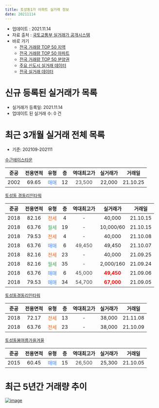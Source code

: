 ```yaml
---
title: 토성동1가 아파트 실거래 정보
date: 20211114
---
```


* 업데이트 : 2021.11.14
* 자료 출처 : [국토교통부 실거래가 공개시스템](http://rt.molit.go.kr)
* 바로 가기
    * [전국 거래량 TOP 50 지역](https://apt-info.github.io/apt-trade-info/tr)
    * [전국 거래량 TOP 50 아파트](https://apt-info.github.io/apt-trade-info/ta)
    * [전국 거래량 TOP 50 분양권](https://apt-info.github.io/apt-trade-info/tb)
    * [주요 신도시 실거래 데이터](https://apt-info.github.io/apt-trade-info/newtown)
    * [전국 실거래 데이터](https://apt-info.github.io/apt-trade-info/all)



<script async src="https://pagead2.googlesyndication.com/pagead/js/adsbygoogle.js"></script>
<!-- 기본광고 -->
<ins class="adsbygoogle"
     style="display:block"
     data-ad-client="ca-pub-1142216861245946"
     data-ad-slot="4805727019"
     data-ad-format="auto"
     data-full-width-responsive="true"></ins>
<script>
     (adsbygoogle = window.adsbygoogle || []).push({});
</script>


# 신규 등록된 실거래가 목록

* 실거래가 등록일: 2021.11.14
* 업데이트 된 실거래 수: 0 건




<script async src="https://pagead2.googlesyndication.com/pagead/js/adsbygoogle.js"></script>
<!-- 기본광고 -->
<ins class="adsbygoogle"
     style="display:block"
     data-ad-client="ca-pub-1142216861245946"
     data-ad-slot="4805727019"
     data-ad-format="auto"
     data-full-width-responsive="true"></ins>
<script>
     (adsbygoogle = window.adsbygoogle || []).push({});
</script>


# 최근 3개월 실거래 전체 목록
* 기준: 202109-202111


[수근에이스타운](https://search.naver.com/search.naver?query=%EC%88%98%EA%B7%BC%EC%97%90%EC%9D%B4%EC%8A%A4%ED%83%80%EC%9A%B4)

|준공|전용면적|유형|층|역대최고가|실거래가|거래일|
|:---:|:---:|:---:|:---:|:---:|:---:|:---:|
|2002|69.65|<span style="color:#4285F3">매매</span>|12|<span style="color:#444444">23,500</span>|22,000|21.10.25|

[토성동 경동리인타워](https://search.naver.com/search.naver?query=%ED%86%A0%EC%84%B1%EB%8F%99+%EA%B2%BD%EB%8F%99%EB%A6%AC%EC%9D%B8%ED%83%80%EC%9B%8C)

|준공|전용면적|유형|층|역대최고가|실거래가|거래일|
|:---:|:---:|:---:|:---:|:---:|:---:|:---:|
|2018|82.16|<span style="color:#FF5A00">전세</span>|4|<span style="color:#444444">-</span>|40,000|21.10.15|
|2018|63.76|<span style="color:#34A853">월세</span>|19|<span style="color:#444444">-</span>|10,000/60|21.10.15|
|2018|79.53|<span style="color:#FF5A00">전세</span>|4|<span style="color:#444444">-</span>|40,000|21.10.08|
|2018|63.76|<span style="color:#4285F3">매매</span>|6|<span style="color:#444444">49,450</span>|49,450|21.10.07|
|2018|82.16|<span style="color:#FF5A00">전세</span>|23|<span style="color:#444444">-</span>|40,000|21.09.25|
|2018|82.16|<span style="color:#34A853">월세</span>|35|<span style="color:#444444">-</span>|2,000/160|21.09.24|
|2018|63.76|<span style="color:#4285F3">매매</span>|6|<span style="color:#444444">45,000</span>|<b><span style="color:#FF0000">49,450</span></b>|21.09.06|
|2018|79.53|<span style="color:#4285F3">매매</span>|34|<span style="color:#444444">54,700</span>|<b><span style="color:#FF0000">67,000</span></b>|21.09.05|

[토성동경동리인타워](https://search.naver.com/search.naver?query=%ED%86%A0%EC%84%B1%EB%8F%99%EA%B2%BD%EB%8F%99%EB%A6%AC%EC%9D%B8%ED%83%80%EC%9B%8C)

|준공|전용면적|유형|층|역대최고가|실거래가|거래일|
|:---:|:---:|:---:|:---:|:---:|:---:|:---:|
|2018|72.17|<span style="color:#FF5A00">전세</span>|13|<span style="color:#444444">-</span>|38,000|21.11.08|
|2018|63.76|<span style="color:#FF5A00">전세</span>|23|<span style="color:#444444">-</span>|38,000|21.10.09|

[토성동봄여름가을겨울](https://search.naver.com/search.naver?query=%ED%86%A0%EC%84%B1%EB%8F%99%EB%B4%84%EC%97%AC%EB%A6%84%EA%B0%80%EC%9D%84%EA%B2%A8%EC%9A%B8)

|준공|전용면적|유형|층|역대최고가|실거래가|거래일|
|:---:|:---:|:---:|:---:|:---:|:---:|:---:|
|2015|60.45|<span style="color:#4285F3">매매</span>|15|<span style="color:#444444">26,500</span>|25,300|21.10.05|



<script async src="https://pagead2.googlesyndication.com/pagead/js/adsbygoogle.js"></script>
<!-- 기본광고 -->
<ins class="adsbygoogle"
     style="display:block"
     data-ad-client="ca-pub-1142216861245946"
     data-ad-slot="4805727019"
     data-ad-format="auto"
     data-full-width-responsive="true"></ins>
<script>
     (adsbygoogle = window.adsbygoogle || []).push({});
</script>


# 최근 5년간 거래량 추이


<div style="width:100%;">
    <canvas id="deal_progress" height="200"></canvas>
</div>

<script>
new Chart(document.getElementById("deal_progress"), {
    type: 'line',
    data: {
        labels: ['16.01','16.02','16.03','16.04','16.05','16.06','16.07','16.08','16.09','16.10','16.11','16.12','17.01','17.02','17.03','17.04','17.05','17.06','17.07','17.08','17.09','17.10','17.11','18.01','18.02','18.03','18.04','18.05','18.06','18.07','18.08','18.09','18.10','18.11','18.12','19.01','19.02','19.03','19.04','19.05','19.06','19.07','19.08','19.09','19.10','19.11','19.12','20.01','20.02','20.03','20.04','20.05','20.06','20.07','20.08','20.09','20.10','20.11','20.12','21.01','21.02','21.03','21.04','21.05','21.06','21.07','21.08','21.09','21.10','21.11'],
        datasets: [{
            label: '매매/분양권',
            data: [4,3,5,3,2,8,3,5,9,17,12,9,5,6,9,5,4,6,5,4,7,1,4,6,7,7,7,7,5,8,10,9,15,5,5,6,4,1,3,4,1,2,3,2,6,4,6,3,3,1,3,2,6,2,5,8,1,13,6,4,4,7,3,1,1,0,1,2,3,0],
            borderColor: "rgba(66, 133, 243, 1)",
            backgroundColor: "rgba(66, 133, 243, 0.05)",
            borderWidth: 1,
            pointRadius: 0,
            fill: false,
            lineTension: 0
        },{
            label: '전/월세',
            data: [2,0,1,1,0,0,0,0,0,0,1,2,1,2,0,0,1,1,0,1,0,1,0,0,1,1,1,2,3,8,14,26,26,22,20,11,6,5,1,1,1,5,1,5,1,3,2,1,5,1,0,3,3,2,7,11,4,6,9,2,3,7,1,2,1,1,1,2,4,1],
            borderColor: "rgba(255, 90, 0, 1)",
            backgroundColor: "rgba(255, 90, 0, 0.05)",
            borderWidth: 1,
            pointRadius: 0,
            fill: false,
            lineTension: 0
        },{
            label: '합계',
            data: [6,3,6,4,2,8,3,5,9,17,13,11,6,8,9,5,5,7,5,5,7,2,4,6,8,8,8,9,8,16,24,35,41,27,25,17,10,6,4,5,2,7,4,7,7,7,8,4,8,2,3,5,9,4,12,19,5,19,15,6,7,14,4,3,2,1,2,4,7,1],
            borderColor: "rgba(0, 0, 0, 1)",
            backgroundColor: "rgba(0, 0, 0, 0.03)",
            borderWidth: 0.1,
            pointRadius: 0,
            fill: true,
            lineTension: 0
        }
        ]
    },
    options: {
        responsive: true,
        title: {
            display: false
        },
        tooltips: {
            mode: 'index',
            intersect: false
        },
        hover: {
            mode: 'nearest',
            intersect: true
        },
        scales: {
            xAxes: [{
                display: true,
                scaleLabel: {
                    display: true,
                    labelString: '년/월'
                }
            }],
            yAxes: [{
                display: true,
                ticks: {
                    suggestedMin: 0,
                },
                scaleLabel: {
                    display: true,
                    labelString: '실거래 수'
                }
            }]
        }
    }
});

</script>


[![image](https://apt-info.github.io/images/2020-01-03-apt-trade-info/1024x500.png)](https://play.google.com/store/apps/details?id=com.aptinfo.apttradeinfo)

